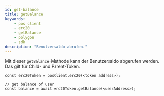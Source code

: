```yaml
---
id: get-balance
title: getBalance
keywords:
    - pos client
    - erc20
    - getBalance
    - polygon
    - sdk
description: "Benutzersaldo abrufen."
---
```


Mit dieser `getBalance`-Methode kann der Benutzersaldo abgerufen werden. Das gilt für Child- und Parent-Token.

```
const erc20Token = posClient.erc20(<token address>);

// get balance of user
const balance = await erc20Token.getBalance(<userAddress>);
```
